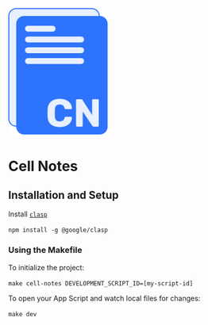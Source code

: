 <img src="./assets/logo.png" width="200" />

# Cell Notes

## Installation and Setup

Install [`clasp`](https://github.com/google/clasp)

`npm install -g @google/clasp`

### Using the Makefile

To initialize the project:

`make cell-notes DEVELOPMENT_SCRIPT_ID=[my-script-id]`

To open your App Script and watch local files for changes:

`make dev`

